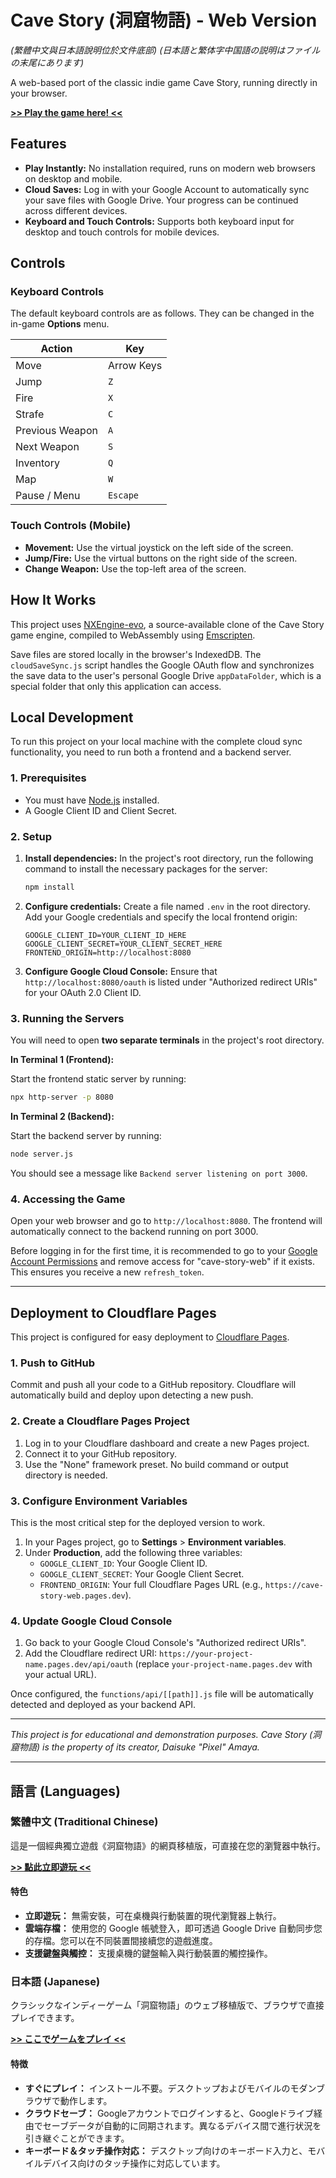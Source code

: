 # Cave Story (洞窟物語) - Web Version

*(繁體中文與日本語說明位於文件底部)*
*(日本語と繁体字中国語の説明はファイルの末尾にあります)*

A web-based port of the classic indie game Cave Story, running directly in your browser.

**[>> Play the game here! <<](https://cave-story-web.pages.dev)**

## Features

*   **Play Instantly:** No installation required, runs on modern web browsers on desktop and mobile.
*   **Cloud Saves:** Log in with your Google Account to automatically sync your save files with Google Drive. Your progress can be continued across different devices.
*   **Keyboard and Touch Controls:** Supports both keyboard input for desktop and touch controls for mobile devices.

## Controls

### Keyboard Controls

The default keyboard controls are as follows. They can be changed in the in-game **Options** menu.

| Action          | Key         |
| --------------- | ----------- |
| Move            | Arrow Keys  |
| Jump            | `Z`         |
| Fire            | `X`         |
| Strafe          | `C`         |
| Previous Weapon | `A`         |
| Next Weapon     | `S`         |
| Inventory       | `Q`         |
| Map             | `W`         |
| Pause / Menu    | `Escape`    |

### Touch Controls (Mobile)

*   **Movement:** Use the virtual joystick on the left side of the screen.
*   **Jump/Fire:** Use the virtual buttons on the right side of the screen.
*   **Change Weapon:** Use the top-left area of the screen.

## How It Works

This project uses [NXEngine-evo](https://github.com/nxengine/nxengine-evo), a source-available clone of the Cave Story game engine, compiled to WebAssembly using [Emscripten](https://emscripten.org/).

Save files are stored locally in the browser's IndexedDB. The `cloudSaveSync.js` script handles the Google OAuth flow and synchronizes the save data to the user's personal Google Drive `appDataFolder`, which is a special folder that only this application can access.

## Local Development

To run this project on your local machine with the complete cloud sync functionality, you need to run both a frontend and a backend server.

### 1. Prerequisites

*   You must have [Node.js](https://nodejs.org/) installed.
*   A Google Client ID and Client Secret.

### 2. Setup

1.  **Install dependencies:** In the project's root directory, run the following command to install the necessary packages for the server:
    ```bash
    npm install
    ```
2.  **Configure credentials:** Create a file named `.env` in the root directory. Add your Google credentials and specify the local frontend origin:
    ```
    GOOGLE_CLIENT_ID=YOUR_CLIENT_ID_HERE
    GOOGLE_CLIENT_SECRET=YOUR_CLIENT_SECRET_HERE
    FRONTEND_ORIGIN=http://localhost:8080
    ```
3.  **Configure Google Cloud Console:** Ensure that `http://localhost:8080/oauth` is listed under "Authorized redirect URIs" for your OAuth 2.0 Client ID.

### 3. Running the Servers

You will need to open **two separate terminals** in the project's root directory.

**In Terminal 1 (Frontend):**

Start the frontend static server by running:
```bash
npx http-server -p 8080
```

**In Terminal 2 (Backend):**

Start the backend server by running:
```bash
node server.js
```
You should see a message like `Backend server listening on port 3000`.

### 4. Accessing the Game

Open your web browser and go to `http://localhost:8080`. The frontend will automatically connect to the backend running on port 3000.

Before logging in for the first time, it is recommended to go to your [Google Account Permissions](https://myaccount.google.com/permissions) and remove access for "cave-story-web" if it exists. This ensures you receive a new `refresh_token`.

---

## Deployment to Cloudflare Pages

This project is configured for easy deployment to [Cloudflare Pages](https://pages.cloudflare.com/).

### 1. Push to GitHub

Commit and push all your code to a GitHub repository. Cloudflare will automatically build and deploy upon detecting a new push.

### 2. Create a Cloudflare Pages Project

1.  Log in to your Cloudflare dashboard and create a new Pages project.
2.  Connect it to your GitHub repository.
3.  Use the "None" framework preset. No build command or output directory is needed.

### 3. Configure Environment Variables

This is the most critical step for the deployed version to work.

1.  In your Pages project, go to **Settings** > **Environment variables**.
2.  Under **Production**, add the following three variables:
    *   `GOOGLE_CLIENT_ID`: Your Google Client ID.
    *   `GOOGLE_CLIENT_SECRET`: Your Google Client Secret.
    *   `FRONTEND_ORIGIN`: Your full Cloudflare Pages URL (e.g., `https://cave-story-web.pages.dev`).

### 4. Update Google Cloud Console

1.  Go back to your Google Cloud Console's "Authorized redirect URIs".
2.  Add the Cloudflare redirect URI: `https://your-project-name.pages.dev/api/oauth` (replace `your-project-name.pages.dev` with your actual URL).

Once configured, the `functions/api/[[path]].js` file will be automatically detected and deployed as your backend API.

---
*This project is for educational and demonstration purposes. Cave Story (洞窟物語) is the property of its creator, Daisuke "Pixel" Amaya.*

---

## 語言 (Languages)

### 繁體中文 (Traditional Chinese)

這是一個經典獨立遊戲《洞窟物語》的網頁移植版，可直接在您的瀏覽器中執行。

**[>> 點此立即遊玩 <<](https://cave-story-web.pages.dev)**

#### 特色
*   **立即遊玩：** 無需安裝，可在桌機與行動裝置的現代瀏覽器上執行。
*   **雲端存檔：** 使用您的 Google 帳號登入，即可透過 Google Drive 自動同步您的存檔。您可以在不同裝置間接續您的遊戲進度。
*   **支援鍵盤與觸控：** 支援桌機的鍵盤輸入與行動裝置的觸控操作。

### 日本語 (Japanese)

クラシックなインディーゲーム「洞窟物語」のウェブ移植版で、ブラウザで直接プレイできます。

**[>> ここでゲームをプレイ <<](https://cave-story-web.pages.dev)**

#### 特徴
*   **すぐにプレイ：** インストール不要。デスクトップおよびモバイルのモダンブラウザで動作します。
*   **クラウドセーブ：** Googleアカウントでログインすると、Googleドライブ経由でセーブデータが自動的に同期されます。異なるデバイス間で進行状況を引き継ぐことができます。
*   **キーボード＆タッチ操作対応：** デスクトップ向けのキーボード入力と、モバイルデバイス向けのタッチ操作に対応しています。

